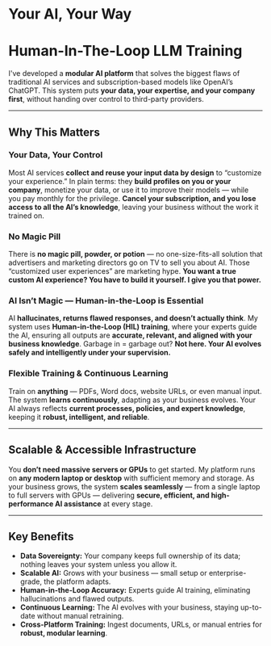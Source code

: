 # Your AI, Your Way
# Human-In-The-Loop LLM Training

I've developed a **modular AI platform** that solves the biggest flaws of traditional AI services and subscription-based models like OpenAI’s ChatGPT. This system puts **your data, your expertise, and your company first**, without handing over control to third-party providers.

---

## Why This Matters

### Your Data, Your Control
Most AI services **collect and reuse your input data by design** to “customize your experience.” In plain terms: they **build profiles on you or your company**, monetize your data, or use it to improve their models — while you pay monthly for the privilege. **Cancel your subscription, and you lose access to all the AI’s knowledge**, leaving your business without the work it trained on.

### No Magic Pill
There is **no magic pill, powder, or potion** — no one-size-fits-all solution that advertisers and marketing directors go on TV to sell you about AI. Those “customized user experiences” are marketing hype. **You want a true custom AI experience? You have to build it yourself. I give you that power.**

### AI Isn’t Magic — Human-in-the-Loop is Essential
AI **hallucinates, returns flawed responses, and doesn’t actually think**. My system uses **Human-in-the-Loop (HIL) training**, where your experts guide the AI, ensuring all outputs are **accurate, relevant, and aligned with your business knowledge**. Garbage in = garbage out? **Not here. Your AI evolves safely and intelligently under your supervision.**

### Flexible Training & Continuous Learning
Train on **anything** — PDFs, Word docs, website URLs, or even manual input. The system **learns continuously**, adapting as your business evolves. Your AI always reflects **current processes, policies, and expert knowledge**, keeping it **robust, intelligent, and reliable**.

---

## Scalable & Accessible Infrastructure

You **don’t need massive servers or GPUs** to get started. My platform runs on **any modern laptop or desktop** with sufficient memory and storage. As your business grows, the system **scales seamlessly** — from a single laptop to full servers with GPUs — delivering **secure, efficient, and high-performance AI assistance** at every stage.

---

## Key Benefits

- **Data Sovereignty:** Your company keeps full ownership of its data; nothing leaves your system unless you allow it.  
- **Scalable AI:** Grows with your business — small setup or enterprise-grade, the platform adapts.  
- **Human-in-the-Loop Accuracy:** Experts guide AI training, eliminating hallucinations and flawed outputs.  
- **Continuous Learning:** The AI evolves with your business, staying up-to-date without manual retraining.  
- **Cross-Platform Training:** Ingest documents, URLs, or manual entries for **robust, modular learning**.  
